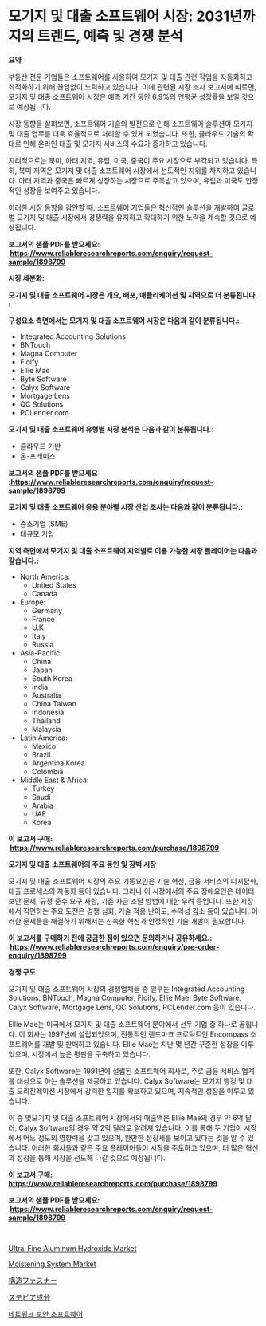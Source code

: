 <p><h1>모기지 및 대출 소프트웨어 시장: 2031년까지의 트렌드, 예측 및 경쟁 분석</h1></p><p><strong>요약</strong></p>
<p><p>부동산 전문 기업들은 소프트웨어를 사용하여 모기지 및 대출 관련 작업을 자동화하고 최적화하기 위해 끊임없이 노력하고 있습니다. 이에 관련된 시장 조사 보고서에 따르면, 모기지 및 대출 소프트웨어 시장은 예측 기간 동안 6.9%의 연평균 성장률을 보일 것으로 예상됩니다.</p><p>시장 동향을 살펴보면, 소프트웨어 기술의 발전으로 인해 소프트웨어 솔루션이 모기지 및 대출 업무를 더욱 효율적으로 처리할 수 있게 되었습니다. 또한, 클라우드 기술의 확대로 인해 온라인 대출 및 모기지 서비스의 수요가 증가하고 있습니다.</p><p>지리적으로는 북미, 아태 지역, 유럽, 미국, 중국이 주요 시장으로 부각되고 있습니다. 특히, 북미 지역은 모기지 및 대출 소프트웨어 시장에서 선도적인 지위를 차지하고 있습니다. 아태 지역과 중국은 빠르게 성장하는 시장으로 주목받고 있으며, 유럽과 미국도 안정적인 성장을 보여주고 있습니다.</p><p>이러한 시장 동향을 감안할 때, 소프트웨어 기업들은 혁신적인 솔루션을 개발하여 글로벌 모기지 및 대출 시장에서 경쟁력을 유지하고 확대하기 위한 노력을 계속할 것으로 예상됩니다.</p></p>
<p><strong>보고서의 샘플 PDF를 받으세요: &nbsp;<a href="https://www.reliableresearchreports.com/enquiry/request-sample/1898799">https://www.reliableresearchreports.com/enquiry/request-sample/1898799</a></strong></p>
<p><strong>시장 세분화:</strong></p>
<p><strong> 모기지 및 대출 소프트웨어 시장은 개요, 배포, 애플리케이션 및 지역으로 더 분류됩니다. :</strong></p>
<p><strong>구성요소 측면에서는 모기지 및 대출 소프트웨어 시장은 다음과 같이 분류됩니다.:</strong></p>
<p><ul><li>Integrated Accounting Solutions</li><li>BNTouch</li><li>Magna Computer</li><li>Floify</li><li>Ellie Mae</li><li>Byte Software</li><li>Calyx Software</li><li>Mortgage Lens</li><li>QC Solutions</li><li>PCLender.com</li></ul></p>
<p><strong> 모기지 및 대출 소프트웨어 유형별 시장 분석은 다음과 같이 분류됩니다.:</strong></p>
<p><ul><li>클라우드 기반</li><li>온-프레미스</li></ul></p>
<p><strong>보고서의 샘플 PDF를 받으세요 :<a href="https://www.reliableresearchreports.com/enquiry/request-sample/1898799">https://www.reliableresearchreports.com/enquiry/request-sample/1898799</a></strong></p>
<p><strong> 모기지 및 대출 소프트웨어 응용 분야별 시장 산업 조사는 다음과 같이 분류됩니다.:</strong></p>
<p><ul><li>중소기업 (SME)</li><li>대규모 기업</li></ul></p>
<p><strong>지역 측면에서 모기지 및 대출 소프트웨어 지역별로 이용 가능한 시장 플레이어는 다음과 같습니다.:</strong></p>
<p><ul>
    <li>
        North America:
        <ul>
            <li>United States</li>
            <li>Canada</li>
        </ul>
    </li>
    <li>
        Europe:
        <ul>
            <li>Germany</li>
            <li>France</li>
            <li>U.K.</li>
            <li>Italy</li>
            <li>Russia</li>
        </ul>
    </li>
    <li>
        Asia-Pacific:
        <ul>
            <li>China</li>
            <li>Japan</li>
            <li>South Korea</li>
            <li>India</li>
            <li>Australia</li>
            <li>China Taiwan</li>
            <li>Indonesia</li>
            <li>Thailand</li>
            <li>Malaysia</li>
        </ul>
    </li>
    <li>
        Latin America:
        <ul>
            <li>Mexico</li>
            <li>Brazil</li>
            <li>Argentina Korea</li>
            <li>Colombia</li>
        </ul>
    </li>
    <li>
        Middle East & Africa:
        <ul>
            <li>Turkey</li>
            <li>Saudi</li>
            <li>Arabia</li>
            <li>UAE</li>
            <li>Korea</li>
        </ul>
    </li>
    </ul></p>
<p><strong>이 보고서 구매: &nbsp;<a href="https://www.reliableresearchreports.com/purchase/1898799">https://www.reliableresearchreports.com/purchase/1898799</a></strong></p>
<p><strong>모기지 및 대출 소프트웨어의 주요 동인 및 장벽 시장</strong></p>
<p><p>모기지 및 대출 소프트웨어 시장의 주요 기동요인은 기술 혁신, 금융 서비스의 디지턄화, 대출 프로세스의 자동화 등이 있습니다. 그러나 이 시장에서의 주요 장애요인은 데이터 보안 문제, 규정 준수 요구 사항, 기존 자금 조달 방법에 대한 우려 등입니다. 또한 시장에서 직면하는 주요 도전은 경쟁 심화, 기술 적용 난이도, 수익성 감소 등이 있습니다. 이러한 문제들을 해결하기 위해서는 신속한 혁신과 안정적인 기술 개발이 필요합니다.</p></p>
<p><strong>이 보고서를 구매하기 전에 궁금한 점이 있으면 문의하거나 공유하세요.: &nbsp;<a href="https://www.reliableresearchreports.com/enquiry/pre-order-enquiry/1898799">https://www.reliableresearchreports.com/enquiry/pre-order-enquiry/1898799</a></strong></p>
<p><strong>경쟁 구도</strong></p>
<p><p>모기지 및 대출 소프트웨어 시장의 경쟁업체들 중 일부는 Integrated Accounting Solutions, BNTouch, Magna Computer, Floify, Ellie Mae, Byte Software, Calyx Software, Mortgage Lens, QC Solutions, PCLender.com 등이 있습니다. </p><p>Ellie Mae는 미국에서 모기지 및 대출 소프트웨어 분야에서 선두 기업 중 하나로 꼽힙니다. 이 회사는 1997년에 설립되었으며, 전통적인 랜드마크 프로덕트인 Encompass 소프트웨어를 개발 및 판매하고 있습니다. Ellie Mae는 지난 몇 년간 꾸준한 성장을 이루었으며, 시장에서 높은 평판을 구축하고 있습니다. </p><p>또한, Calyx Software는 1991년에 설립된 소프트웨어 회사로, 주로 금융 서비스 업계를 대상으로 하는 솔루션을 제공하고 있습니다. Calyx Software는 모기지 뱅킹 및 대출 오리진레이션 시장에서 강력한 입지를 확보하고 있으며, 지속적인 성장을 이루고 있습니다.</p><p>이 중 몇모기지 및 대출 소프트웨어 시장에서의 매출액은 Ellie Mae의 경우 약 6억 달러, Calyx Software의 경우 약 2억 달러로 알려져 있습니다. 이를 통해 두 기업이 시장에서 어느 정도의 영향력을 갖고 있으며, 완만한 성장세를 보이고 있다는 것을 알 수 있습니다.  이러한 회사들과 같은 주요 플레이어들이 시장을 주도하고 있으며, 더 많은 혁신과 성장을 통해 시장을 선도해 나갈 것으로 예상됩니다.</p></p>
<p><strong>이 보고서 구매: &nbsp; <a href="https://www.reliableresearchreports.com/purchase/1898799">https://www.reliableresearchreports.com/purchase/1898799</a></strong></p>
<p><strong>보고서의 샘플 PDF를 받으세요: &nbsp;<a href="https://www.reliableresearchreports.com/enquiry/request-sample/1898799">https://www.reliableresearchreports.com/enquiry/request-sample/1898799</a></strong><strong></strong></p>
<p>&nbsp;</p>
<p><p><a href="https://github.com/derrinmiltonellis35gcl/Market-Research-Report-List-1/blob/main/ultra-fine-aluminum-hydroxide-market.md">Ultra-Fine Aluminum Hydroxide Market</a></p><p><a href="https://lydian-appliance-61d.notion.site/Decoding-the-Moistening-System-Market-A-Deep-Dive-into-the-Latest-Market-Trends-Market-Segmentatio-a2fd73dd42324733ba5009572aff028f">Moistening System Market</a></p><p><a href="https://medium.com/@rylanaufman56456/%E6%A7%8B%E9%80%A0%E7%94%A8%E3%83%95%E3%82%A1%E3%82%B9%E3%83%8A%E3%83%BC%E5%B8%82%E5%A0%B4-%E5%B8%82%E5%A0%B4%E3%82%B7%E3%82%A7%E3%82%A2-%E5%B8%82%E5%A0%B4%E5%8B%95%E5%90%91-%E5%B0%86%E6%9D%A5%E3%81%AE%E6%88%90%E9%95%B7%E3%82%92%E6%8E%A2%E3%82%8B-73a84d6f4392">構造ファスナー</a></p><p><a href="https://medium.com/@rylanaufman56456/%E3%82%B9%E3%83%86%E3%83%93%E3%82%A2%E6%88%90%E5%88%86%E5%B8%82%E5%A0%B4-%E6%88%90%E5%8A%9F%E3%81%97%E3%81%9F%E3%83%93%E3%82%B8%E3%83%8D%E3%82%B9%E6%88%A6%E7%95%A5%E3%81%AE%E9%8D%B52031%E5%B9%B4%E3%81%BE%E3%81%A7%E3%81%AE%E4%BA%88%E6%B8%AC-3c0ba649d254">ステビア成分</a></p><p><a href="https://github.com/fredrickeglers/Market-Research-Report-List-1/blob/main/9206801194449.md">네트워크 보안 소프트웨어</a></p></p>